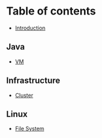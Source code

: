 # Table of contents

* [Introduction](README.md)

## Java

* [VM](java/vm.md)

## Infrastructure

* [Cluster](infrastructure/cluster.md)

## Linux

* [File System](linux/file-system.md)

